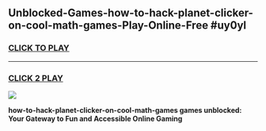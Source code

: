 
## Unblocked-Games-how-to-hack-planet-clicker-on-cool-math-games-Play-Online-Free #uy0yl
<h3>
<a href="https://us.freeplayer.one?title=how-to-hack-planet-clicker-on-cool-math-games&ref=10M">CLICK TO PLAY</a></h3>
<hr>

<h3>
<a href="https://us.freeplayer.one?title=how-to-hack-planet-clicker-on-cool-math-games&ref=10M">CLICK 2 PLAY</a>
  
</h3>

<a href="https://us.freeplayer.one?title=how-to-hack-planet-clicker-on-cool-math-games&ref=10M"><img src="https://clearcache.store/games.png"></a>


**how-to-hack-planet-clicker-on-cool-math-games games unblocked: Your Gateway to Fun and Accessible Online Gaming**
